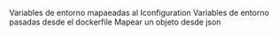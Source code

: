 Variables de entorno mapaeadas al Iconfiguration
Variables de entorno pasadas desde el dockerfile
Mapear un objeto desde json
